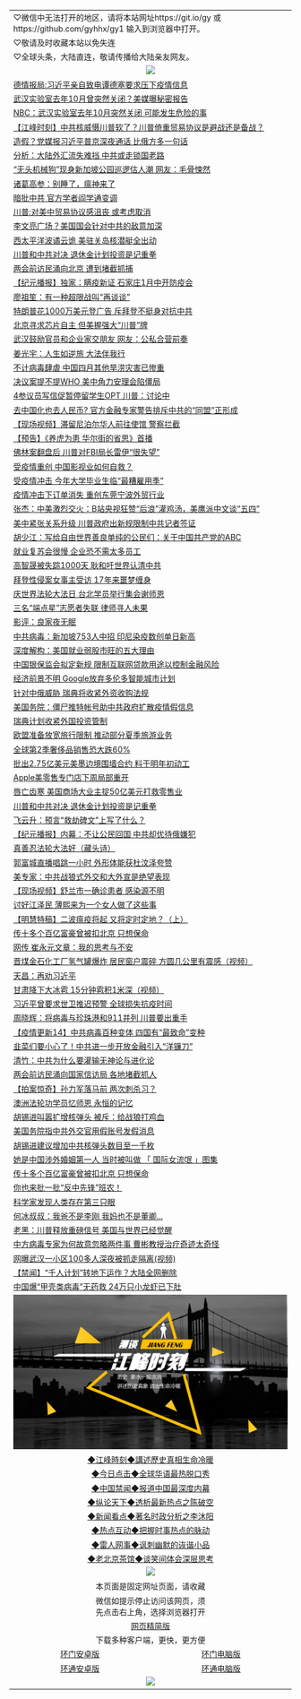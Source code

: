  <table>
 
<tr>
<td colspan="2" align=left>
♡微信中无法打开的地区，请将本站网址https://git.io/gy 或 https://github.com/gyhhx/gy1 输入到浏览器中打开。 
 </td>
</tr>
 <tr>
 <td colspan="2" align=left>
♡敬请及时收藏本站以免失连
 </td>
   <tr>
<td colspan="2" align=left>
♡全球头条，大陆直连，敬请传播给大陆亲友网友。
 </td>
</tr>
 
 <tr>
    <td colspan="2" align=center><img src="https://cdn.jsdelivr.net/gh/gyoupiodf/im1/%E7%BD%91%E9%97%A8%E6%96%B0%E9%97%BB1.jpg"></td>
 </tr>
 
<tr><td colspan="2" align="left"><a href="https://img.xdraf.store/?name=c1168717&key=ygwgqhhegmyfhual&from=gy">德情报局:习近平亲自致电谭德塞要求压下疫情信息</a></td></tr>
<tr><td colspan="2" align="left"><a href="https://img.xdraf.store/?name=c1168706&key=ygwgqhhegmyfhual&from=gy">武汉实验室去年10月曾突然关闭？美媒曝秘密报告</a></td></tr>
<tr><td colspan="2" align="left"><a href="https://img.xdraf.store/?name=c1168729&key=ygwgqhhegmyfhual&from=gy">NBC：武汉实验室去年10月突然关闭 可能发生危险的事</a></td></tr>
<tr><td colspan="2" align="left"><a href="https://img.xdraf.store/?name=c1168707&key=ygwgqhhegmyfhual&from=gy">【江峰时刻】中共核威慑川普软了？川普倚重贸易协议是避战还是备战？</a></td></tr>
<tr><td colspan="2" align="left"><a href="https://img.xdraf.store/?name=c1168752&key=ygwgqhhegmyfhual&from=gy">造假？党媒报习近平普京深夜通话 比俄方多一句话</a></td></tr>
<tr><td colspan="2" align="left"><a href="https://img.xdraf.store/?name=c1168738&key=ygwgqhhegmyfhual&from=gy">分析：大陆外汇流失难挡 中共或走锁国老路</a></td></tr>
<tr><td colspan="2" align="left"><a href="https://img.xdraf.store/?name=c1168728&key=ygwgqhhegmyfhual&from=gy">“无头机械狗”现身新加坡公园巡逻估人潮 网友：毛骨悚然</a></td></tr>
<tr><td colspan="2" align="left"><a href="https://img.xdraf.store/?name=c1168751&key=ygwgqhhegmyfhual&from=gy">诸葛高参：别睡了，瘟神来了</a></td></tr>
<tr><td colspan="2" align="left"><a href="https://img.xdraf.store/?name=c1168740&key=ygwgqhhegmyfhual&from=gy">暗批中共 官方学者阎学通变调</a></td></tr>
<tr><td colspan="2" align="left"><a href="https://img.xdraf.store/?name=c1168750&key=ygwgqhhegmyfhual&from=gy">川普:对美中贸易协议感沮丧 或考虑取消</a></td></tr>
<tr><td colspan="2" align="left"><a href="https://img.xdraf.store/?name=c1168721&key=ygwgqhhegmyfhual&from=gy">李文亮广场？美国国会针对中共的敌意加深</a></td></tr>
<tr><td colspan="2" align="left"><a href="https://img.xdraf.store/?name=c1168726&key=ygwgqhhegmyfhual&from=gy">西太平洋波谲云诡 美驻关岛核潜艇全出动</a></td></tr>
<tr><td colspan="2" align="left"><a href="https://img.xdraf.store/?name=c1168736&key=ygwgqhhegmyfhual&from=gy">川普和中共对决 退休金计划投资是记重拳</a></td></tr>
<tr><td colspan="2" align="left"><a href="https://img.xdraf.store/?name=c1168724&key=ygwgqhhegmyfhual&from=gy">两会前访民涌向北京 遭到堵截抓捕</a></td></tr>
<tr><td colspan="2" align="left"><a href="https://img.xdraf.store/?name=c1168743&key=ygwgqhhegmyfhual&from=gy">【纪元播报】独家：瞒疫新证 石家庄1月中开防疫会</a></td></tr>
<tr><td colspan="2" align="left"><a href="https://img.xdraf.store/?name=c1168725&key=ygwgqhhegmyfhual&from=gy">廖祖笙：有一种超限战叫“再谈谈”</a></td></tr>
<tr><td colspan="2" align="left"><a href="https://img.xdraf.store/?name=c1168719&key=ygwgqhhegmyfhual&from=gy">特朗普花1000万美元登广告 斥拜登不挺身对抗中共</a></td></tr>
<tr><td colspan="2" align="left"><a href="https://img.xdraf.store/?name=c1168735&key=ygwgqhhegmyfhual&from=gy">北京寻求芯片自主 但美握强大“川普”牌</a></td></tr>
<tr><td colspan="2" align="left"><a href="https://img.xdraf.store/?name=c1168705&key=ygwgqhhegmyfhual&from=gy">武汉鼓励官员和企业家交朋友 网友：公私合营前奏</a></td></tr>
<tr><td colspan="2" align="left"><a href="https://img.xdraf.store/?name=c1168755&key=ygwgqhhegmyfhual&from=gy">姜光宇：人生如逆旅 大法伴我行</a></td></tr>
<tr><td colspan="2" align="left"><a href="https://img.xdraf.store/?name=c1168715&key=ygwgqhhegmyfhual&from=gy">不计病毒肆虐 中国四月其他旱涝灾害已惨重</a></td></tr>
<tr><td colspan="2" align="left"><a href="https://img.xdraf.store/?name=c1168731&key=ygwgqhhegmyfhual&from=gy">决议案提不提WHO 美中角力安理会陷僵局</a></td></tr>
<tr><td colspan="2" align="left"><a href="https://img.xdraf.store/?name=c1168733&key=ygwgqhhegmyfhual&from=gy">4参议员写信促暂停留学生OPT 川普：讨论中</a></td></tr>
<tr><td colspan="2" align="left"><a href="https://img.xdraf.store/?name=c1168714&key=ygwgqhhegmyfhual&from=gy">去中国化也去人民币? 官方金融专家警告排斥中共的“同盟”正形成</a></td></tr>
<tr><td colspan="2" align="left"><a href="https://img.xdraf.store/?name=c1168744&key=ygwgqhhegmyfhual&from=gy">【现场视频】滞留尼泊尔华人前往使馆 警察拦截</a></td></tr>
<tr><td colspan="2" align="left"><a href="https://img.xdraf.store/?name=c1168741&key=ygwgqhhegmyfhual&from=gy">【预告】《养虎为患 华尔街的省思》首播</a></td></tr>
<tr><td colspan="2" align="left"><a href="https://img.xdraf.store/?name=c1168730&key=ygwgqhhegmyfhual&from=gy">佛林案翻盘后 川普对FBI局长雷伊“很失望”</a></td></tr>
<tr><td colspan="2" align="left"><a href="https://img.xdraf.store/?name=c1168722&key=ygwgqhhegmyfhual&from=gy">受疫情重创 中国影视业如何自救？</a></td></tr>
<tr><td colspan="2" align="left"><a href="https://img.xdraf.store/?name=c1168732&key=ygwgqhhegmyfhual&from=gy">受疫情冲击 今年大学毕业生临“最糟雇用季”</a></td></tr>
<tr><td colspan="2" align="left"><a href="https://img.xdraf.store/?name=c1168737&key=ygwgqhhegmyfhual&from=gy">疫情冲击下订单消失 重创东莞宁波外贸行业</a></td></tr>
<tr><td colspan="2" align="left"><a href="https://img.xdraf.store/?name=c1168753&key=ygwgqhhegmyfhual&from=gy">张杰：中美激烈交火：B站央视狂赞“后浪”灌鸡汤，美鹰派中文谈“五四”</a></td></tr>
<tr><td colspan="2" align="left"><a href="https://img.xdraf.store/?name=c1168718&key=ygwgqhhegmyfhual&from=gy">美中紧张关系升级 川普政府出新规限制中共记者签证</a></td></tr>
<tr><td colspan="2" align="left"><a href="https://img.xdraf.store/?name=c1168754&key=ygwgqhhegmyfhual&from=gy">胡少江：写给自由世界善良单纯的公民们：关于中国共产党的ABC</a></td></tr>
<tr><td colspan="2" align="left"><a href="https://img.xdraf.store/?name=c1168734&key=ygwgqhhegmyfhual&from=gy">就业复苏会很慢 企业恐不需太多员工</a></td></tr>
<tr><td colspan="2" align="left"><a href="https://img.xdraf.store/?name=c1168742&key=ygwgqhhegmyfhual&from=gy">高智晟被失踪1000天 耿和吁世界认清中共</a></td></tr>
<tr><td colspan="2" align="left"><a href="https://img.xdraf.store/?name=c1168710&key=ygwgqhhegmyfhual&from=gy">拜登性侵案女事主受访 17年来噩梦缠身</a></td></tr>
<tr><td colspan="2" align="left"><a href="https://img.xdraf.store/?name=c1168749&key=ygwgqhhegmyfhual&from=gy">庆世界法轮大法日 台北学员举行集会谢师恩</a></td></tr>
<tr><td colspan="2" align="left"><a href="https://img.xdraf.store/?name=c1168716&key=ygwgqhhegmyfhual&from=gy">三名“端点星”志愿者失联 律师寻人未果</a></td></tr>
<tr><td colspan="2" align="left"><a href="https://img.xdraf.store/?name=c1168756&key=ygwgqhhegmyfhual&from=gy">影评：良家夜无眠</a></td></tr>
<tr><td colspan="2" align="left"><a href="https://img.xdraf.store/?name=c1168727&key=ygwgqhhegmyfhual&from=gy">中共病毒：新加坡753人中招 印尼染疫数创单日新高</a></td></tr>
<tr><td colspan="2" align="left"><a href="https://img.xdraf.store/?name=c1168696&key=ygwgqhhegmyfhual&from=gy">深度解构：美国就业弱股市旺的五大理由</a></td></tr>
<tr><td colspan="2" align="left"><a href="https://img.xdraf.store/?name=c1168713&key=ygwgqhhegmyfhual&from=gy">中国银保监会拟定新规 限制互联网贷款用途以控制金融风险</a></td></tr>
<tr><td colspan="2" align="left"><a href="https://img.xdraf.store/?name=c1168720&key=ygwgqhhegmyfhual&from=gy">经济前景不明 Google放弃多伦多智能城市计划</a></td></tr>
<tr><td colspan="2" align="left"><a href="https://img.xdraf.store/?name=c1168723&key=ygwgqhhegmyfhual&from=gy">针对中俄威胁 瑞典将收紧外资收购法规</a></td></tr>
<tr><td colspan="2" align="left"><a href="https://img.xdraf.store/?name=c1168708&key=ygwgqhhegmyfhual&from=gy">美国务院：僵尸推特帐号助中共政府扩散疫情假信息</a></td></tr>
<tr><td colspan="2" align="left"><a href="https://img.xdraf.store/?name=c1168712&key=ygwgqhhegmyfhual&from=gy">瑞典计划收紧外国投资管制</a></td></tr>
<tr><td colspan="2" align="left"><a href="https://img.xdraf.store/?name=c1168711&key=ygwgqhhegmyfhual&from=gy">欧盟准备放宽旅行限制 推动部分夏季旅游业务</a></td></tr>
<tr><td colspan="2" align="left"><a href="https://img.xdraf.store/?name=c1168698&key=ygwgqhhegmyfhual&from=gy">全球第2季奢侈品销售恐大跌60%</a></td></tr>
<tr><td colspan="2" align="left"><a href="https://img.xdraf.store/?name=c1168709&key=ygwgqhhegmyfhual&from=gy">批出2.75亿美元美墨边境围墙合约 料于明年初动工</a></td></tr>
<tr><td colspan="2" align="left"><a href="https://img.xdraf.store/?name=c1168699&key=ygwgqhhegmyfhual&from=gy">Apple美零售专门店下周局部重开</a></td></tr>
<tr><td colspan="2" align="left"><a href="https://img.xdraf.store/?name=c1168697&key=ygwgqhhegmyfhual&from=gy">唇亡齿寒 美国商场大业主掟50亿美元打救零售业</a></td></tr>
<tr><td colspan="2" align="left"><a href="https://img.xdraf.store/?name=c1168739&key=ygwgqhhegmyfhual&from=gy">川普和中共对决 退休金计划投资是记重拳</a></td></tr>
<tr><td colspan="2" align="left"><a href="https://img.xdraf.store/?name=c1168772&key=ygwgqhhegmyfhual&from=gy">飞云升：预言“救劫碑文”上写了什么？</a></td></tr>
<tr><td colspan="2" align="left"><a href="https://img.xdraf.store/?name=c1168768&key=ygwgqhhegmyfhual&from=gy">【纪元播报】内幕：不让公民回国 中共却优待俄嫌犯</a></td></tr>
<tr><td colspan="2" align="left"><a href="https://img.xdraf.store/?name=c1168773&key=ygwgqhhegmyfhual&from=gy">真善忍法轮大法好（藏头诗）</a></td></tr>
<tr><td colspan="2" align="left"><a href="https://img.xdraf.store/?name=c1168770&key=ygwgqhhegmyfhual&from=gy">郭富城直播唱跳一小时 外形体能获杜汶泽夸赞</a></td></tr>
<tr><td colspan="2" align="left"><a href="https://img.xdraf.store/?name=c1168771&key=ygwgqhhegmyfhual&from=gy">美专家：中共战狼式外交和大外宣是绝望表现</a></td></tr>
<tr><td colspan="2" align="left"><a href="https://img.xdraf.store/?name=c1168769&key=ygwgqhhegmyfhual&from=gy">【现场视频】舒兰市一确诊患者 感染源不明</a></td></tr>
<tr><td colspan="2" align="left"><a href="https://img.xdraf.store/?name=c1168365&key=ygwgqhhegmyfhual&from=gy">讨好江泽民 薄熙来为一个女人做了这些事</a></td></tr>
<tr><td colspan="2" align="left"><a href="https://img.xdraf.store/?name=c1168309&key=ygwgqhhegmyfhual&from=gy">【明慧特稿】二波瘟疫将起 又将定时定地？（上）</a></td></tr>
<tr><td colspan="2" align="left"><a href="https://img.xdraf.store/?name=c1168316&key=ygwgqhhegmyfhual&from=gy">传十多个百亿富豪曾被扣北京 只想保命</a></td></tr>
<tr><td colspan="2" align="left"><a href="https://img.xdraf.store/?name=c1168373&key=ygwgqhhegmyfhual&from=gy">网传 崔永元文章：我的思考与不安</a></td></tr>
<tr><td colspan="2" align="left"><a href="https://img.xdraf.store/?name=c1168323&key=ygwgqhhegmyfhual&from=gy">晋煤金石化工厂氢气罐爆炸  居民窗户震碎  方圆几公里有震感（视频）</a></td></tr>
<tr><td colspan="2" align="left"><a href="https://img.xdraf.store/?name=c1168370&key=ygwgqhhegmyfhual&from=gy">天昌：再劝习近平</a></td></tr>
<tr><td colspan="2" align="left"><a href="https://img.xdraf.store/?name=c1168322&key=ygwgqhhegmyfhual&from=gy">甘肃降下大冰雹 15分钟雹积1米深（视频）</a></td></tr>
<tr><td colspan="2" align="left"><a href="https://img.xdraf.store/?name=c1168357&key=ygwgqhhegmyfhual&from=gy">习近平曾要求世卫推迟预警 全球损失抗疫时间</a></td></tr>
<tr><td colspan="2" align="left"><a href="https://img.xdraf.store/?name=c1168321&key=ygwgqhhegmyfhual&from=gy">周晓辉：将病毒与珍珠港和911并列 川普要出重手</a></td></tr>
<tr><td colspan="2" align="left"><a href="https://img.xdraf.store/?name=c1166082&key=ygwgqhhegmyfhual&from=gy">【疫情更新14】中共病毒百种变体 四国有“最致命”变种</a></td></tr>
<tr><td colspan="2" align="left"><a href="https://img.xdraf.store/?name=c1168535&key=ygwgqhhegmyfhual&from=gy">韭菜们要小心了！中共进一步开放金融引入“洋镰刀”</a></td></tr>
<tr><td colspan="2" align="left"><a href="https://img.xdraf.store/?name=c1168372&key=ygwgqhhegmyfhual&from=gy">清竹：中共为什么要灌输无神论与进化论</a></td></tr>
<tr><td colspan="2" align="left"><a href="https://img.xdraf.store/?name=c1168253&key=ygwgqhhegmyfhual&from=gy">两会前访民涌向国家信访局 各地堵截抓人</a></td></tr>
<tr><td colspan="2" align="left"><a href="https://img.xdraf.store/?name=c1168527&key=ygwgqhhegmyfhual&from=gy">【拍案惊奇】孙力军落马前 两次刺杀习？</a></td></tr>
<tr><td colspan="2" align="left"><a href="https://img.xdraf.store/?name=c1168319&key=ygwgqhhegmyfhual&from=gy">澳洲法轮功学员忆师恩 永恒的记忆</a></td></tr>
<tr><td colspan="2" align="left"><a href="https://img.xdraf.store/?name=c1168302&key=ygwgqhhegmyfhual&from=gy">胡锡进叫嚣扩增核弹头 被斥：给战狼打鸡血</a></td></tr>
<tr><td colspan="2" align="left"><a href="https://img.xdraf.store/?name=c1168393&key=ygwgqhhegmyfhual&from=gy">美国务院指中共外交官用假账号发假消息</a></td></tr>
<tr><td colspan="2" align="left"><a href="https://img.xdraf.store/?name=c1168348&key=ygwgqhhegmyfhual&from=gy">胡锡进建议增加中共核弹头数目至一千枚</a></td></tr>
<tr><td colspan="2" align="left"><a href="https://img.xdraf.store/?name=c1168553&key=ygwgqhhegmyfhual&from=gy">她是中国涉外婚姻第一人 当时被叫做 「 国际女流氓 」图集</a></td></tr>
<tr><td colspan="2" align="left"><a href="https://img.xdraf.store/?name=c1168482&key=ygwgqhhegmyfhual&from=gy">传十多个百亿富豪曾被扣北京 只想保命</a></td></tr>
<tr><td colspan="2" align="left"><a href="https://img.xdraf.store/?name=c1168405&key=ygwgqhhegmyfhual&from=gy">你也来批一批“反中先锋”班农！</a></td></tr>
<tr><td colspan="2" align="left"><a href="https://img.xdraf.store/?name=c1168554&key=ygwgqhhegmyfhual&from=gy">科学家发现人类存在第三只眼</a></td></tr>
<tr><td colspan="2" align="left"><a href="https://img.xdraf.store/?name=c1168512&key=ygwgqhhegmyfhual&from=gy">何冰叔叔：我爸不是李刚 我妈也不是董卿...</a></td></tr>
<tr><td colspan="2" align="left"><a href="https://img.xdraf.store/?name=c1168526&key=ygwgqhhegmyfhual&from=gy">老黑：川普释放重磅信号 美国与世界已经觉醒</a></td></tr>
<tr><td colspan="2" align="left"><a href="https://img.xdraf.store/?name=c1168536&key=ygwgqhhegmyfhual&from=gy">中方病毒专家为何故意忽略两件事  曹彬教授治疗奇迹太奇怪</a></td></tr>
<tr><td colspan="2" align="left"><a href="https://img.xdraf.store/?name=c1168456&key=ygwgqhhegmyfhual&from=gy">网曝武汉一小区100多人深夜被抓走隔离(视频)</a></td></tr>
<tr><td colspan="2" align="left"><a href="https://img.xdraf.store/?name=c1168395&key=ygwgqhhegmyfhual&from=gy">【禁闻】“千人计划”转地下运作？大陆全网删除</a></td></tr>
<tr><td colspan="2" align="left"><a href="https://img.xdraf.store/?name=c1168313&key=ygwgqhhegmyfhual&from=gy">中国爆“甲壳类病毒”无药救 24万只小龙虾已下肚</a></td></tr>
 <tr>
   <td colspan="2" align=center><img src="https://github.com/gyoupiodf/im1/blob/master/jf-1.jpg"></td>
  </tr>
   <tr>
   <td colspan="2" align=center> 
<a href="https://img.xdraf.store/oo.aspx?name=c922850&key=ygwgqhhegmyfhual&from=gy&tag=9877">◆江峰時刻◆講述歷史真相生命冷暖</a><br/>
    </td>
  </tr>
   <tr>
   <td colspan="2" align=center> 
<a href="https://img.xdraf.store/oo.aspx?name=c816850&key=ygwgqhhegmyfhual&from=gy&tag=9877">◆今日点击◆全球华语最热脱口秀</a><br/>
    </td>
  </tr>
  <tr>
  <td colspan="2" align=center>
<a href="https://img.xdraf.store/oo.aspx?name=c816860&key=ygwgqhhegmyfhual&from=gy&tag=99733110">◆中国禁闻◆报道中国最深度内幕</a><br/>
   </tr>
  <tr>
     <td colspan="2" align=center>
<a href="https://img.xdraf.store/oo.aspx?name=c816855&key=ygwgqhhegmyfhual&from=gy&tag=997110">◆纵论天下◆透析最新热点之陈破空</a><br/>
   </tr>
   <tr>
      <td colspan="2" align=center>
<a href="https://img.xdraf.store/oo.aspx?name=c838308&key=ygwgqhhegmyfhual&from=gy&tag=9973110">◆新闻看点◆著名时政分析之李沐阳</a><br/>
   </tr>
   <tr>
     <td colspan="2" align=center>
<a href="https://img.xdraf.store/oo.aspx?name=c816852&key=ygwgqhhegmyfhual&from=gy&tag=9733110">◆热点互动◆把握时事热点的脉动</a><br/>
   </tr>
   <tr>
      <td colspan="2" align=center>
<a href="https://img.xdraf.store/oo.aspx?name=c816694&key=ygwgqhhegmyfhual&from=gy&tag=93310">◆雷人网事◆讽刺幽默的诙谐小品</a><br/>
   </tr>
   <tr>
    <td colspan="2" align=center>
<a href="https://img.xdraf.store/oo.aspx?name=c816650&key=ygwgqhhegmyfhual&from=gy&tag=9973110">◆老北京茶馆◆谈笑间体会深层思考</a><br/>
   </tr>

  <tr>
    <td colspan="2" align="center"><img src="https://cdn.jsdelivr.net/gh/opipe/up/oGate65.jpg"/></td>
  </tr>
  <tr>
    <td colspan="2" align="center">本页面是固定网址页面，请收藏</td>
  <tr>
  <tr>
    <td colspan="2" align="center">微信如提示停止访问该网页，须<br/>先点击右上角，选择浏览器打开</td>
  <tr>
  <tr>
    <td colspan="2" align="center"><a href="https://gitcdn.xyz/cdn/otiny/up/master/show004.htm">网页精简版</a></td>
  </tr>
  <tr>
    <td colspan="2" align="center">下载多种客户端，更快，更方便</td>
  <tr>
  <tr>
    <td align="center"><a href="https://cdn.jsdelivr.net/gh/opipe/up/oGatea.apk">环门安卓版</a></td>
    <td align="center"><a href="https://cdn.jsdelivr.net/gh/opipe/up/oGate.zip">环门电脑版</a></td>
  </tr>
  <tr>
    <td align="center"><a href="https://cdn.jsdelivr.net/gh/opipe/up/oPipe.apk">环通安卓版</a></td>
    <td align="center"><a href="https://raw.githubusercontent.com/opipe/up/master/oPipe.zip">环通电脑版</a></td>
  </tr>
  <tr>
    <td colspan="2" align="center"><img src="https://cdn.jsdelivr.net/gh/opipe/up/oGate640.jpg"/></td>
  </tr>
</table>
